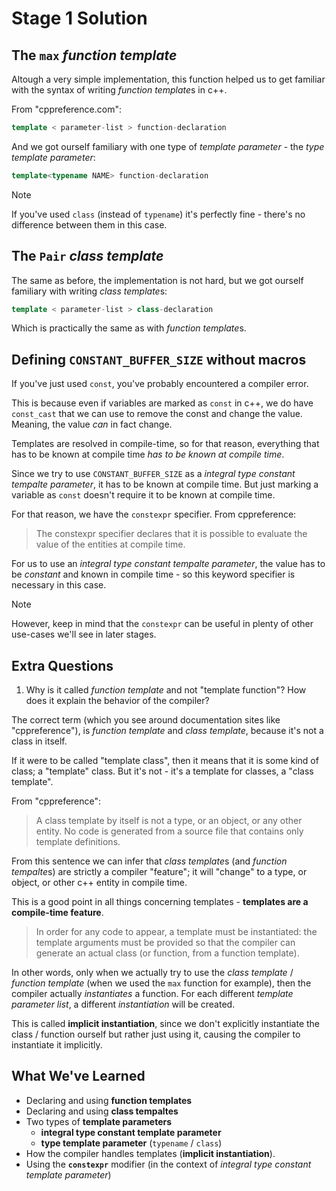 # Stage 1 Solution

## The `max` *function template*

Altough a very simple implementation, this function helped us to get familiar with the syntax of writing *function template*s in c++.

From "cppreference.com":
```c++
template < parameter-list > function-declaration
```

And we got ourself familiary with one type of *template parameter* - the *type template parameter*:
```c++
template<typename NAME> function-declaration
```

> [!NOTE]
> If you've used `class` (instead of `typename`) it's perfectly fine - there's no difference between them in this case.


## The `Pair` *class template*

The same as before, the implementation is not hard, but we got ourself familiary with writing *class template*s:

```c++
template < parameter-list > class-declaration
```

Which is practically the same as with *function template*s.

## Defining `CONSTANT_BUFFER_SIZE` without macros

If you've just used `const`, you've probably encountered a compiler error.

This is because even if variables are marked as `const` in c++, we do have `const_cast` that we can use to remove the const and change the value. Meaning, the value *can* in fact change.

Templates are resolved in compile-time, so for that reason, everything that has to be known at compile time *has to be known at compile time*.

Since we try to use `CONSTANT_BUFFER_SIZE` as a *integral type constant tempalte parameter*, it has to be known at compile time. But just marking a variable as `const` doesn't require it to be known at compile time.

For that reason, we have the `constexpr` specifier. From cppreference:
> The constexpr specifier declares that it is possible to evaluate the value of the entities at compile time.

For us to use an *integral type constant tempalte parameter*, the value has to be *constant* and known in compile time - so this keyword specifier is necessary in this case.

> [!NOTE]
> However, keep in mind that the `constexpr` can be useful in plenty of other use-cases we'll see in later stages.

## Extra Questions

1. Why is it called *function template* and not "template function"? How does it explain the behavior of the compiler?

The correct term (which you see around documentation sites like "cppreference"), is *function template* and *class template*, because it's not a class in itself.

If it were to be called "template class", then it means that it is some kind of class; a "template" class. But it's not - it's a template for classes, a "class template".

From "cppreference":
> A class template by itself is not a type, or an object, or any other entity. No code is generated from a source file that contains only template definitions. 

From this sentence we can infer that *class template*s (and *function tempalte*s) are strictly a compiler "feature"; it will "change" to a type, or object, or other c++ entity in compile time.

This is a good point in all things concerning templates - **templates are a compile-time feature**.

> In order for any code to appear, a template must be instantiated: the template arguments must be provided so that the compiler can generate an actual class (or function, from a function template).

In other words, only when we actually try to use the *class template* / *function template* (when we used the `max` function for example), then the compiler actually *instantiates* a function. For each different *template parameter list*, a different *instantiation* will be created.

This is called **implicit instantiation**, since we don't explicitly instantiate the class / function ourself but rather just using it, causing the compiler to instantiate it implicitly.

## What We've Learned

- Declaring and using **function templates**
- Declaring and using **class tempaltes**
- Two types of **template parameters**
    - **integral type constant template parameter**
    - **type template parameter** (`typename` / `class`)
- How the compiler handles templates (**implicit instantiation**).
- Using the **`constexpr`** modifier (in the context of *integral type constant template parameter*)
